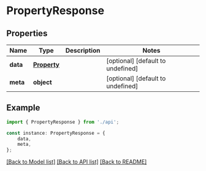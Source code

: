# PropertyResponse


## Properties

Name | Type | Description | Notes
------------ | ------------- | ------------- | -------------
**data** | [**Property**](Property.md) |  | [optional] [default to undefined]
**meta** | **object** |  | [optional] [default to undefined]

## Example

```typescript
import { PropertyResponse } from './api';

const instance: PropertyResponse = {
    data,
    meta,
};
```

[[Back to Model list]](../README.md#documentation-for-models) [[Back to API list]](../README.md#documentation-for-api-endpoints) [[Back to README]](../README.md)
